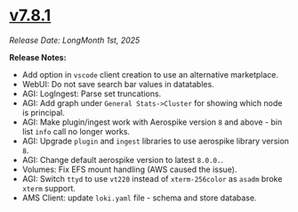 # [v7.8.1](https://github.com/aerospike/aerolab/releases/tag/7.8.1)

_Release Date: LongMonth 1st, 2025_

**Release Notes:**
* Add option in `vscode` client creation to use an alternative marketplace.
* WebUI: Do not save search bar values in datatables.
* AGI: LogIngest: Parse set truncations.
* AGI: Add graph under `General Stats->Cluster` for showing which node is principal.
* AGI: Make plugin/ingest work with Aerospike version `8` and above - bin list `info` call no longer works.
* AGI: Upgrade `plugin` and `ingest` libraries to use aerospike library version `8`.
* AGI: Change default aerospike version to latest `8.0.0.`.
* Volumes: Fix EFS mount handling (AWS caused the issue).
* AGI: Switch `ttyd` to use `vt220` instead of `xterm-256color` as `asadm` broke `xterm` support.
* AMS Client: update `loki.yaml` file - schema and store database.